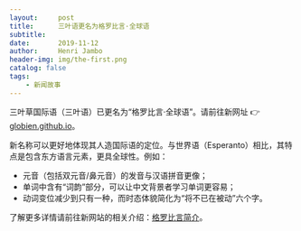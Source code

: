 ```yaml
---
layout:     post
title:      三叶语更名为格罗比言·全球语
subtitle:   
date:       2019-11-12
author:     Henri Jambo
header-img: img/the-first.png
catalog: false
tags:
    - 新闻故事
---
```


三叶草国际语（三叶语）已更名为“格罗比言·全球语”。请前往新网址 👉 [globien.github.io](https://globien.github.io)。

新名称可以更好地体现其人造国际语的定位。与世界语（Esperanto）相比，其特点是包含东方语言元素，更具全球性。例如：

* 元音（包括双元音/鼻元音）的发音与汉语拼音更像；
* 单词中含有“词韵”部分，可以让中文背景者学习单词更容易；
* 动词变位减少到只有一种，而时态体貌简化为“将不已在被动”六个字。

了解更多详情请前往新网站的相关介绍：[格罗比言简介](https://globien.github.io/2018/12/10/brief/)。
